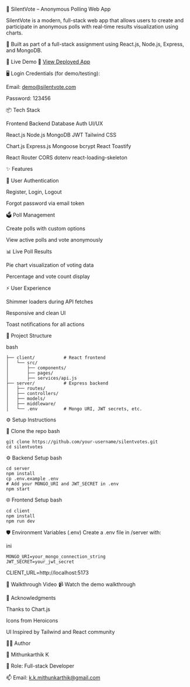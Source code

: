 📄 SilentVote – Anonymous Polling Web App

SilentVote is a modern, full-stack web app that allows users to create and participate in anonymous polls with real-time results visualization using charts.

🎯 Built as part of a full-stack assignment using React.js, Node.js, Express, and MongoDB.

🚀 Live Demo
🔗 [View Deployed App](https://silentvotes.vercel.app)

🖥️ Login Credentials (for demo/testing):

Email: demo@silentvote.com

Password: 123456


📦 Tech Stack

Frontend	Backend	Database	Auth	UI/UX

React.js	Node.js	MongoDB	JWT	Tailwind CSS

Chart.js	Express.js	Mongoose	bcrypt	React Toastify

React Router	CORS	dotenv		react-loading-skeleton


✨ Features

🔐 User Authentication

Register, Login, Logout

Forgot password via email token

🗳️ Poll Management

Create polls with custom options

View active polls and vote anonymously

📊 Live Poll Results

Pie chart visualization of voting data

Percentage and vote count display

⚡ User Experience

Shimmer loaders during API fetches

Responsive and clean UI

Toast notifications for all actions

📂 Project Structure

bash
```
├── client/           # React frontend
│   └── src/
│       ├── components/
│       ├── pages/
│       ├── services/api.js
├── server/           # Express backend
│   ├── routes/
│   ├── controllers/
│   ├── models/
│   ├── middleware/
│   └── .env          # Mongo URI, JWT secrets, etc.

```

⚙️ Setup Instructions

🔧 Clone the repo
bash
```
git clone https://github.com/your-username/silentvotes.git
cd silentvotes
```
⚙️ Backend Setup
bash
```
cd server
npm install
cp .env.example .env
# Add your MONGO_URI and JWT_SECRET in .env
npm start
```
🌐 Frontend Setup
bash
```
cd client
npm install
npm run dev
```
🛡️ Environment Variables (.env)
Create a .env file in /server with:

ini
```
MONGO_URI=your_mongo_connection_string
JWT_SECRET=your_jwt_secret
```

CLIENT_URL=http://localhost:5173

🎥 Walkthrough Video
📹 Watch the demo walkthrough

🙌 Acknowledgments

Thanks to Chart.js

Icons from Heroicons

UI Inspired by Tailwind and React community

🧑‍💻 Author

👋 Mithunkarthik K

💼 Role: Full-stack Developer

📫 Email: k.k.mithunkarthik@gmail.com